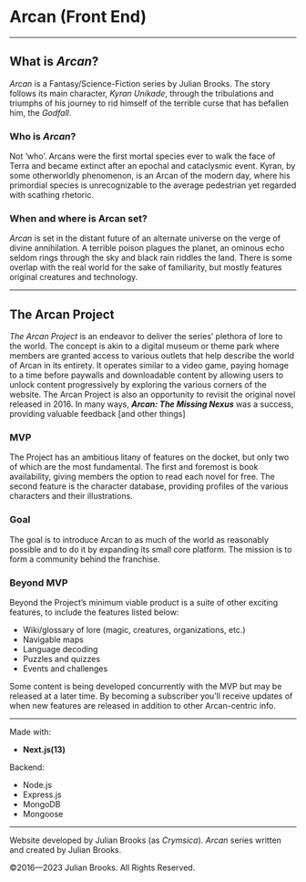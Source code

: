 # Arcan (Front End)

---

## What is _Arcan_?

_Arcan_ is a Fantasy/Science-Fiction series by Julian Brooks. The story follows its main character, _Kyran Unikade_, through the tribulations and triumphs of his journey to rid himself of the terrible curse that has befallen him, the _Godfall_.

### Who is _Arcan_?

Not ‘who’. Arcans were the first mortal species ever to walk the face of Terra and became extinct after an epochal and cataclysmic event. Kyran, by some otherworldly phenomenon, is an Arcan of the modern day, where his primordial species is unrecognizable to the average pedestrian yet regarded with scathing rhetoric.

### When and where is Arcan set?

_Arcan_ is set in the distant future of an alternate universe on the verge of divine annihilation. A terrible poison plagues the planet, an ominous echo seldom rings through the sky and black rain riddles the land.
There is some overlap with the real world for the sake of familiarity, but mostly features original creatures and technology.

---

## The Arcan Project

_The Arcan Project_ is an endeavor to deliver the series’ plethora of lore to the world. The concept is akin to a digital museum or theme park where members are granted access to various outlets that help describe the world of Arcan in its entirety.
It operates similar to a video game, paying homage to a time before paywalls and downloadable content by allowing users to unlock content progressively by exploring the various corners of the website.
The Arcan Project is also an opportunity to revisit the original novel released in 2016. In many ways, **_Arcan: The Missing Nexus_** was a success, providing valuable feedback [and other things]

### MVP

The Project has an ambitious litany of features on the docket, but only two of which are the most fundamental. The first and foremost is book availability, giving members the option to read each novel for free. The second feature is the character database, providing profiles of the various characters and their illustrations.

### Goal

The goal is to introduce Arcan to as much of the world as reasonably possible and to do it by expanding its small core platform. The mission is to form a community behind the franchise.

### Beyond MVP

Beyond the Project’s minimum viable product is a suite of other exciting features, to include the features listed below:

- Wiki/glossary of lore (magic, creatures, organizations, etc.)
- Navigable maps
- Language decoding
- Puzzles and quizzes
- Events and challenges

Some content is being developed concurrently with the MVP but may be released at a later time. By becoming a subscriber you’ll receive updates of when new features are released in addition to other Arcan-centric info.

---

Made with:

- **Next.js(13)**

Backend:

- Node.js
- Express.js
- MongoDB
- Mongoose

---

Website developed by Julian Brooks (as _Crymsica_). _Arcan_ series written and created by Julian Brooks.

&copy;2016&mdash;2023 Julian Brooks. All Rights Reserved.

